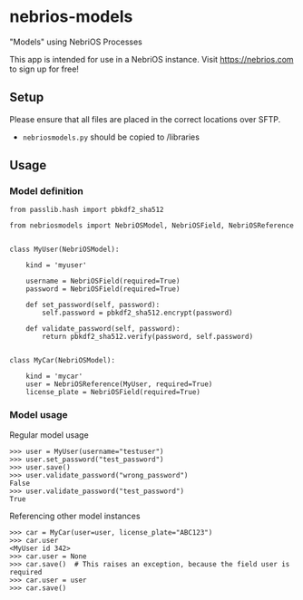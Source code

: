 # nebrios-models
"Models" using NebriOS Processes

This app is intended for use in a NebriOS instance. Visit https://nebrios.com to sign up for free!

## Setup
Please ensure that all files are placed in the correct locations over SFTP.
* `nebriosmodels.py` should be copied to /libraries

## Usage

### Model definition

```
from passlib.hash import pbkdf2_sha512

from nebriosmodels import NebriOSModel, NebriOSField, NebriOSReference


class MyUser(NebriOSModel):

    kind = 'myuser'

    username = NebriOSField(required=True)
    password = NebriOSField(required=True)

    def set_password(self, password):
        self.password = pbkdf2_sha512.encrypt(password)

    def validate_password(self, password):
        return pbkdf2_sha512.verify(password, self.password)


class MyCar(NebriOSModel):

    kind = 'mycar'
    user = NebriOSReference(MyUser, required=True)
    license_plate = NebriOSField(required=True)
```

### Model usage

Regular model usage
```
>>> user = MyUser(username="testuser")
>>> user.set_password("test_password")
>>> user.save()
>>> user.validate_password("wrong_password")
False
>>> user.validate_password("test_password")
True
```

Referencing other model instances
```
>>> car = MyCar(user=user, license_plate="ABC123")
>>> car.user
<MyUser id 342>
>>> car.user = None
>>> car.save()  # This raises an exception, because the field user is required
>>> car.user = user
>>> car.save()
```